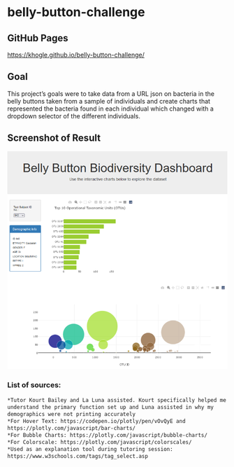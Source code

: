 # belly-button-challenge

## GitHub Pages
https://khogle.github.io/belly-button-challenge/ 

## Goal
This project’s goals were to take data from a URL json on bacteria in the belly buttons taken from a sample of individuals and create charts that represented the bacteria found in each individual which changed with a dropdown selector of the different individuals. 

## Screenshot of Result
![Biodiversity](Biodiversity.png)


### List of sources:
    *Tutor Kourt Bailey and La Luna assisted. Kourt specifically helped me understand the primary function set up and Luna assisted in why my demographics were not printing accurately
    *For Hover Text: https://codepen.io/plotly/pen/vOvQyE and https://plotly.com/javascript/bar-charts/
    *For Bubble Charts: https://plotly.com/javascript/bubble-charts/
    *For Colorscale: https://plotly.com/javascript/colorscales/
    *Used as an explanation tool during tutoring session: https://www.w3schools.com/tags/tag_select.asp


